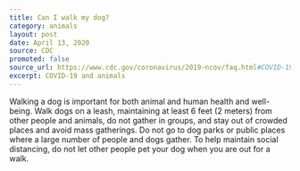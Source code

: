 ```yaml
---
title: Can I walk my dog?
category: animals
layout: post
date: April 13, 2020
source: CDC
promoted: false
source_url: https://www.cdc.gov/coronavirus/2019-ncov/faq.html#COVID-19-and-Animals
excerpt: COVID-19 and animals
---
```


Walking a dog is important for both animal and human health and well-being. Walk dogs on a leash, maintaining at least 6 feet (2 meters) from other people and animals, do not gather in groups, and stay out of crowded places and avoid mass gatherings. Do not go to dog parks or public places where a large number of people and dogs gather. To help maintain social distancing, do not let other people pet your dog when you are out for a walk.
